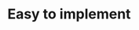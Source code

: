 ---
sitemap: false

image: "/media/landings/mfa-easy-to-implement/mfa-easy-to-implement.png"
imagePosition: "left"
budicon: 693
color: "#1CB38F"
title: "Easy to implement"
content: "You can have MFA implemented in minutes! Just flip a switch to enable the feature, select your provider (Google Authenticator or Duo), and customize it."
---